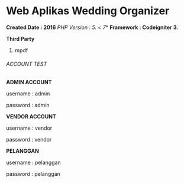 # Web Aplikas Wedding Organizer 
**Created Date : 2016**
**PHP Version : 5.* < 7**
**Framework : Codeigniter 3.**

**Third Party**
1. mpdf


###### ACCOUNT TEST

**ADMIN ACCOUNT**

username : admin

password : admin

**VENDOR ACCOUNT**

username : vendor

password : vendor

**PELANGGAN**

username : pelanggan

password : pelanggan
